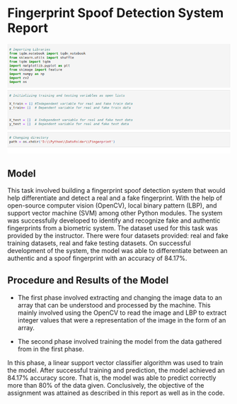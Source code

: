 # Fingerprint Spoof Detection System Report

![Fingerprint](pic.png)

## Model

This task involved building a fingerprint spoof detection system that would help differentiate and detect a real and a fake fingerprint.
With the help of open-source computer vision (OpenCV), local binary pattern (LBP), and support vector machine (SVM) among other Python modules.
The system was successfully developed to identify and recognize fake and authentic fingerprints from a biometric system.
The dataset used for this task was provided by the instructor.
There were four datasets provided: real and fake training datasets, real and fake testing datasets.
On successful development of the system, the model was able to differentiate between an authentic and a spoof fingerprint with an accuracy of 84.17%.

## Procedure and Results of the Model

- The first phase involved extracting and changing the image data to an array that can be understood and processed by the machine.
  This mainly involved using the OpenCV to read the image and LBP to extract integer values that were a representation of the image in the form of an array.

- The second phase involved training the model from the data gathered from in the first phase.

In this phase, a linear support vector classifier algorithm was used to train the model.
After successful training and prediction, the model achieved an 84.17% accuracy score.
That is, the model was able to predict correctly more than 80% of the data given.
Conclusively, the objective of the assignment was attained as described in this report as well as in the code.
